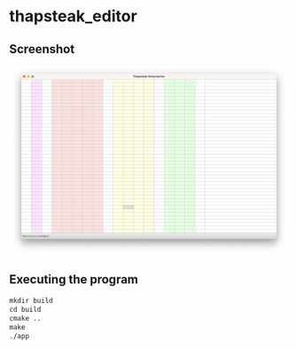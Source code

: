 # thapsteak_editor

## Screenshot
<img src="/img/Screenshot.png" />

## Executing the program
```
mkdir build
cd build
cmake ..
make
./app
```